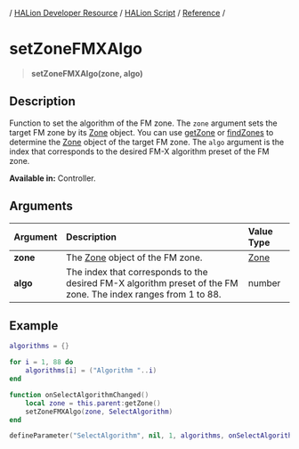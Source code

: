 / [HALion Developer Resource](../../HALion-Developer-Resource.md) / [HALion Script](./HALion-Script.md) / [Reference](./Reference.md) /

# setZoneFMXAlgo

>**setZoneFMXAlgo(zone, algo)**

## Description

Function to set the algorithm of the FM zone. The ``zone`` argument sets the target FM zone by its [Zone](./Zone.md) object. You can use [getZone](./getZone.md) or [findZones](./findZones.md) to determine the [Zone](./Zone.md) object of the target FM zone. The ``algo`` argument is the index that corresponds to the desired FM-X algorithm preset of the FM zone.

**Available in:** Controller.

## Arguments

|Argument|Description|Value Type|
|:-|:-|:-|
|**zone**|The [Zone](./Zone.md) object of the FM zone.|[Zone](./Zone.md)|
|**algo**|The index that corresponds to the desired FM-X algorithm preset of the FM zone. The index ranges from 1 to 88.|number|

## Example

```lua
algorithms = {}

for i = 1, 88 do
	algorithms[i] = ("Algorithm "..i)
end

function onSelectAlgorithmChanged()
	local zone = this.parent:getZone()
	setZoneFMXAlgo(zone, SelectAlgorithm)
end

defineParameter("SelectAlgorithm", nil, 1, algorithms, onSelectAlgorithmChanged)
```
